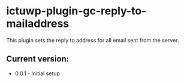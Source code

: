 # ictuwp-plugin-gc-reply-to-mailaddress
This plugin sets the reply to address for all email sent from the server.

## Current version:
* 0.0.1 - Initial setup

